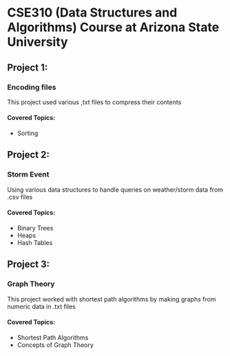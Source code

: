 # CSE310 (Data Structures and Algorithms) Course at Arizona State University
## Project 1:
### Encoding files
This project used various ,txt files to compress their contents
#### Covered Topics:
- Sorting
## Project 2:
### Storm Event
Using various data structures to handle queries on weather/storm data from .csv files
#### Covered Topics:
- Binary Trees
- Heaps
- Hash Tables
## Project 3:
### Graph Theory
This project worked with shortest path algorithms by making graphs from numeric data in .txt files
#### Covered Topics:
- Shortest Path Algorithms
- Concepts of Graph Theory
